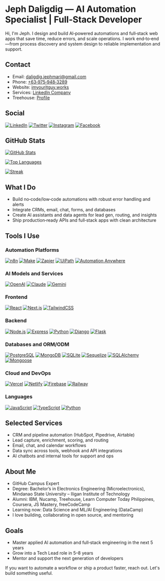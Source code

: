 # Jeph Daligdig — AI Automation Specialist | Full‑Stack Developer

Hi, I'm Jeph. I design and build AI‑powered automations and full‑stack web apps that save time, reduce errors, and scale operations. I work end‑to‑end—from process discovery and system design to reliable implementation and support.

## Contact

- Email: [daligdig.jephmari@gmail.com](mailto:daligdig.jephmari@gmail.com)
- Phone: [+63‑975‑948‑3289](tel:+639759483289)
- Website: [imyouritguy.works](https://www.imyouritguy.works/)
- Services: [LinkedIn Company](https://www.linkedin.com/company/imyouritguy)
- Treehouse: [Profile](https://teamtreehouse.com/profiles/greatxrider)

## Social

[![LinkedIn](https://img.shields.io/badge/LinkedIn-0A66C2?logo=linkedin&logoColor=white&style=for-the-badge)](https://www.linkedin.com/in/greatxrider)
[![Twitter](https://img.shields.io/badge/Twitter-1DA1F2?logo=twitter&logoColor=white&style=for-the-badge)](https://twitter.com/greatxrider)
[![Instagram](https://img.shields.io/badge/Instagram-E4405F?logo=instagram&logoColor=white&style=for-the-badge)](https://www.instagram.com/greatxrider)
[![Facebook](https://img.shields.io/badge/Facebook-1877F2?logo=facebook&logoColor=white&style=for-the-badge)](https://www.facebook.com/greatxrider)

## GitHub Stats

[![GitHub Stats](https://github-readme-stats.vercel.app/api?username=greatxrider&theme=radical&show_icons=true)](https://github.com/greatxrider)

[![Top Languages](https://github-readme-stats.vercel.app/api/top-langs/?username=greatxrider&layout=compact&langs_count=8&card_width=320&theme=radical&show_icons=true)](https://github.com/greatxrider)

[![Streak](https://streak-stats.demolab.com/?user=greatxrider&theme=radical&show_icons=true)](https://github.com/greatxrider)

## What I Do

- Build no‑code/low‑code automations with robust error handling and alerts
- Integrate CRMs, email, chat, forms, and databases
- Create AI assistants and data agents for lead gen, routing, and insights
- Ship production‑ready APIs and full‑stack apps with clean architecture

## Tools I Use

### Automation Platforms

[![n8n](https://img.shields.io/badge/n8n-FD3A5C?logo=n8n&logoColor=white&style=for-the-badge)](https://n8n.io)
[![Make](https://img.shields.io/badge/Make-2C2C2C?logo=make&logoColor=white&style=for-the-badge)](https://www.make.com)
[![Zapier](https://img.shields.io/badge/Zapier-FF4F00?logo=zapier&logoColor=white&style=for-the-badge)](https://zapier.com)
[![UiPath](https://img.shields.io/badge/UiPath-FF6C37?logo=uipath&logoColor=white&style=for-the-badge)](https://www.uipath.com)
[![Automation Anywhere](https://img.shields.io/badge/Automation%20Anywhere-FF7F00?style=for-the-badge)](https://www.automationanywhere.com)

### AI Models and Services

[![OpenAI](https://img.shields.io/badge/OpenAI-000000?logo=openai&logoColor=white&style=for-the-badge)](https://openai.com)
[![Claude](https://img.shields.io/badge/Claude-101828?style=for-the-badge)](https://claude.ai)
[![Gemini](https://img.shields.io/badge/Gemini-4285F4?logo=google&logoColor=white&style=for-the-badge)](https://ai.google)

### Frontend

[![React](https://img.shields.io/badge/React-61DAFB?logo=react&logoColor=black&style=for-the-badge)](https://react.dev)
[![Next.js](https://img.shields.io/badge/Next.js-000000?logo=next.js&logoColor=white&style=for-the-badge)](https://nextjs.org)
[![TailwindCSS](https://img.shields.io/badge/TailwindCSS-06B6D4?logo=tailwindcss&logoColor=white&style=for-the-badge)](https://tailwindcss.com)

### Backend

[![Node.js](https://img.shields.io/badge/Node.js-339933?logo=node.js&logoColor=white&style=for-the-badge)](https://nodejs.org)
[![Express](https://img.shields.io/badge/Express-000000?logo=express&logoColor=white&style=for-the-badge)](https://expressjs.com)
[![Python](https://img.shields.io/badge/Python-3776AB?logo=python&logoColor=white&style=for-the-badge)](https://www.python.org)
[![Django](https://img.shields.io/badge/Django-092E20?logo=django&logoColor=white&style=for-the-badge)](https://www.djangoproject.com)
[![Flask](https://img.shields.io/badge/Flask-000000?logo=flask&logoColor=white&style=for-the-badge)](https://flask.palletsprojects.com)

### Databases and ORM/ODM

[![PostgreSQL](https://img.shields.io/badge/PostgreSQL-4169E1?logo=postgresql&logoColor=white&style=for-the-badge)](https://www.postgresql.org)
[![MongoDB](https://img.shields.io/badge/MongoDB-47A248?logo=mongodb&logoColor=white&style=for-the-badge)](https://www.mongodb.com)
[![SQLite](https://img.shields.io/badge/SQLite-003B57?logo=sqlite&logoColor=white&style=for-the-badge)](https://www.sqlite.org)
[![Sequelize](https://img.shields.io/badge/Sequelize-52B0E7?logo=sequelize&logoColor=white&style=for-the-badge)](https://sequelize.org)
[![SQLAlchemy](https://img.shields.io/badge/SQLAlchemy-4B2D77?style=for-the-badge)](https://www.sqlalchemy.org)
[![Mongoose](https://img.shields.io/badge/Mongoose-4A154B?style=for-the-badge)](https://mongoosejs.com)

### Cloud and DevOps

[![Vercel](https://img.shields.io/badge/Vercel-000000?logo=vercel&logoColor=white&style=for-the-badge)](https://vercel.com)
[![Netlify](https://img.shields.io/badge/Netlify-00C7B7?logo=netlify&logoColor=white&style=for-the-badge)](https://www.netlify.com)
[![Firebase](https://img.shields.io/badge/Firebase-FFCA28?logo=firebase&logoColor=white&style=for-the-badge)](https://firebase.google.com)
[![Railway](https://img.shields.io/badge/Railway-0B0D0E?logo=railway&logoColor=white&style=for-the-badge)](https://railway.app)

### Languages

[![JavaScript](https://img.shields.io/badge/JavaScript-F7DF1E?logo=javascript&logoColor=black&style=for-the-badge)](https://developer.mozilla.org/en-US/docs/Web/JavaScript)
[![TypeScript](https://img.shields.io/badge/TypeScript-3178C6?logo=typescript&logoColor=white&style=for-the-badge)](https://www.typescriptlang.org)
[![Python](https://img.shields.io/badge/Python-3776AB?logo=python&logoColor=white&style=for-the-badge)](https://www.python.org)

## Selected Services

- CRM and pipeline automation (HubSpot, Pipedrive, Airtable)
- Lead capture, enrichment, scoring, and routing
- Email, chat, and calendar workflows
- Data sync across tools, webhook and API integrations
- AI chatbots and internal tools for support and ops

## About Me

- GitHub Campus Expert
- Degree: Bachelor’s in Electronics Engineering (Microelectronics), Mindanao State University – Iligan Institute of Technology
- Alumni: IBM, Nucamp, Treehouse, Learn Computer Today Philippines, Coursera, JS Mastery, freeCodeCamp
- Learning now: Data Science and ML/AI Engineering (DataCamp)
- I love building, collaborating in open source, and mentoring

## Goals

- Master applied AI automation and full‑stack engineering in the next 5 years
- Grow into a Tech Lead role in 5–8 years
- Mentor and support the next generation of developers

If you want to automate a workflow or ship a product faster, reach out. Let's build something useful.
